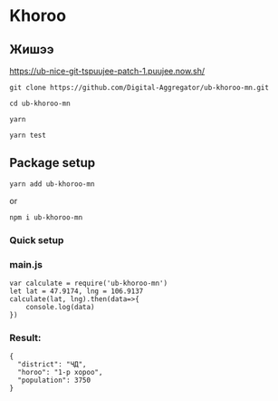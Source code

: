 # Khoroo

## Жишээ 
https://ub-nice-git-tspuujee-patch-1.puujee.now.sh/

```
git clone https://github.com/Digital-Aggregator/ub-khoroo-mn.git

cd ub-khoroo-mn

yarn

yarn test
```

## Package setup
```
yarn add ub-khoroo-mn
```
or
```
npm i ub-khoroo-mn
```

### Quick setup 
### main.js
```
var calculate = require('ub-khoroo-mn')
let lat = 47.9174, lng = 106.9137
calculate(lat, lng).then(data=>{
    console.log(data)
})

```
### Result:
```
{
  "district": "ЧД",
  "horoo": "1-р хороо",
  "population": 3750
}
```
